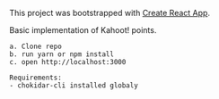 This project was bootstrapped with [Create React App](https://github.com/facebookincubator/create-react-app).

Basic implementation of Kahoot! points.

```
a. Clone repo
b. run yarn or npm install
c. open http://localhost:3000

Requirements: 
- chokidar-cli installed globaly
